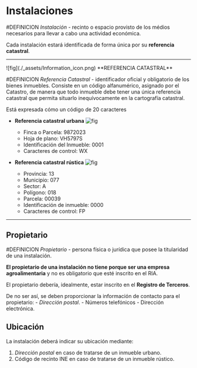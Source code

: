 # Instalaciones

#DEFINICION *Instalación -* recinto o espacio provisto de los médios necesarios para llevar a cabo una actividad económica. 

Cada instalación estará identificada de forma única por su **referencia catastral**.

<hr>
![fig](./_assets/Information_icon.png) **REFERENCIA CATASTRAL**

#DEFINICION *Referencia Catastral -*  identificador oficial y obligatorio de los bienes inmuebles. Consiste en un código alfanumérico, asignado por el Catastro, de manera que todo inmueble debe tener una única referencia catastral que permita situarlo inequívocamente en la cartografía catastral.

Está expresada cómo un código de 20 caracteres

- **Referencia catastral urbana**
![fig](https://www.catastro.meh.es/img/ejemplo_rc_urbana.gif)
	-   Finca o Parcela: 9872023
	-   Hoja de plano: VH5797S
	-   Identificación del Inmueble: 0001
	-   Caracteres de control: WX

- **Referencia catastral rústica**
![fig](https://www.catastro.meh.es/img/ejemplo_rc_rustica.gif) 
	-   Provincia: 13
	-   Municipio: 077
	-   Sector: A
	-   Polígono: 018
	-   Parcela: 00039
	-   Identificación de inmueble: 0000
	-   Caracteres de control: FP

<hr>

## Propietario
#DEFINICION *Propietario -* persona física o jurídica que posee la titularidad de una instalación. 

**El propietario de una instalación no tiene porque ser una empresa agroalimentaria** y no es obligatorio que esté inscrito en el RIA.

El propietario debería, idealmente, estar inscrito en el **Registro de Terceros**.

De no ser así, se deben proporcionar la información de contacto para el propietario:
	- *Dirección postal*. 
	- Números telefónicos 
	- Dirección electrónica.


## Ubicación
La instalación deberá indicar su ubicación mediante:

1. *Dirección postal* en caso de tratarse de un inmueble urbano.
2. Código de recinto INE en caso de tratarse de un inmueble rústico.

